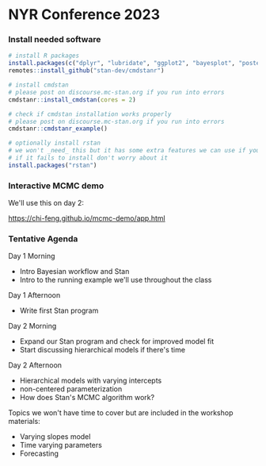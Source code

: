 # NYR Conference 2023

### Install needed software

```r
# install R packages
install.packages(c("dplyr", "lubridate", "ggplot2", "bayesplot", "posterior", "remotes"))
remotes::install_github("stan-dev/cmdstanr")

# install cmdstan
# please post on discourse.mc-stan.org if you run into errors
cmdstanr::install_cmdstan(cores = 2)

# check if cmdstan installation works properly
# please post on discourse.mc-stan.org if you run into errors
cmdstanr::cmdstanr_example()

# optionally install rstan 
# we won't _need_ this but it has some extra features we can use if you have it installed
# if it fails to install don't worry about it
install.packages("rstan")
```

### Interactive MCMC demo

We'll use this on day 2: 

https://chi-feng.github.io/mcmc-demo/app.html


### Tentative Agenda

Day 1 Morning

- Intro Bayesian workflow and Stan
- Intro to the running example we'll use throughout the class

Day 1 Afternoon

- Write first Stan program 

Day 2 Morning 

- Expand our Stan program and check for improved model fit
- Start discussing hierarchical models if there's time

Day 2 Afternoon

- Hierarchical models with varying intercepts
- non-centered parameterization
- How does Stan's MCMC algorithm work?

Topics we won't have time to cover but are included in the workshop materials:

- Varying slopes model
- Time varying parameters
- Forecasting

